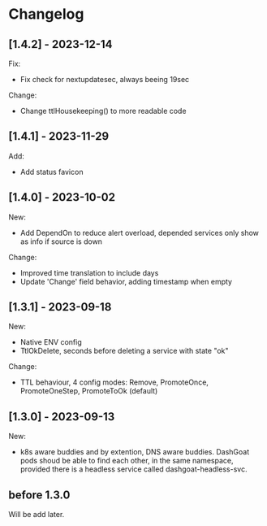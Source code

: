
# Changelog
## [1.4.2] - 2023-12-14
Fix:
 - Fix check for nextupdatesec, always beeing 19sec

Change:
 - Change ttlHousekeeping() to more readable code

## [1.4.1] - 2023-11-29
Add:
 - Add status favicon

## [1.4.0] - 2023-10-02
New:
 - Add DependOn to reduce alert overload, depended services only show as info if source is down

Change:
 - Improved time translation to include days
 - Update 'Change' field behavior, adding timestamp when empty

## [1.3.1] - 2023-09-18
New:
- Native ENV config
- TtlOkDelete, seconds before deleting a service with state "ok"

Change:
 - TTL behaviour, 4 config modes: Remove, PromoteOnce, PromoteOneStep, PromoteToOk (default)

## [1.3.0] - 2023-09-13
New:
 - k8s aware buddies and by extention, DNS aware buddies. DashGoat pods shoud be able to find each other, in the same namespace, provided there is a headless service called dashgoat-headless-svc.

## before 1.3.0
Will be add later.